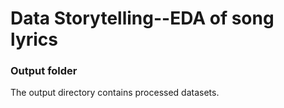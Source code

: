 # Data Storytelling--EDA of song lyrics

### Output folder

The output directory contains processed datasets.

